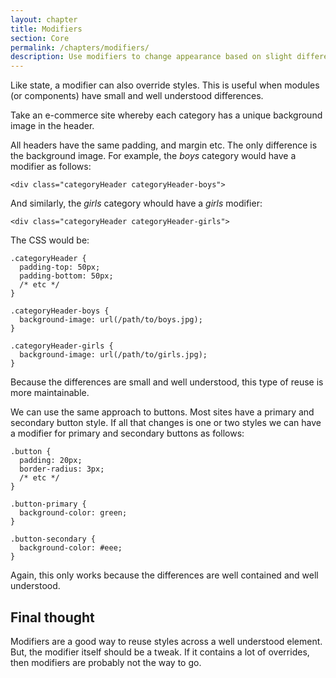 ```yaml
---
layout: chapter
title: Modifiers
section: Core
permalink: /chapters/modifiers/
description: Use modifiers to change appearance based on slight differences.
---
```


Like state, a modifier can also override styles. This is useful when modules (or components) have small and well understood differences.

Take an e-commerce site whereby each category has a unique background image in the header.

All headers have the same padding, and margin etc. The only difference is the background image. For example, the *boys* category would have a modifier as follows:

	<div class="categoryHeader categoryHeader-boys">

And similarly, the *girls* category whould have a *girls* modifier:

	<div class="categoryHeader categoryHeader-girls">

The CSS would be:

	.categoryHeader {
	  padding-top: 50px;
	  padding-bottom: 50px;
	  /* etc */
	}

	.categoryHeader-boys {
	  background-image: url(/path/to/boys.jpg);
	}

	.categoryHeader-girls {
	  background-image: url(/path/to/girls.jpg);
	}

Because the differences are small and well understood, this type of reuse is more maintainable.

We can use the same approach to buttons. Most sites have a primary and secondary button style. If all that changes is one or two styles we can have a modifier for primary and secondary buttons as follows:

	.button {
	  padding: 20px;
	  border-radius: 3px;
	  /* etc */
	}

	.button-primary {
	  background-color: green;
	}

	.button-secondary {
	  background-color: #eee;
	}

Again, this only works because the differences are well contained and well understood.

## Final thought

Modifiers are a good way to reuse styles across a well understood element. But, the modifier itself should be a tweak. If it contains a lot of overrides, then modifiers are probably not the way to go.
